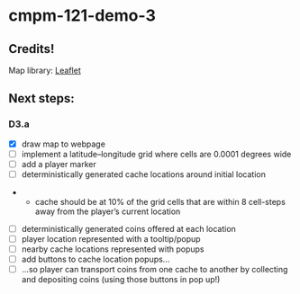 # cmpm-121-demo-3

## Credits!
Map library: [Leaflet](https://leafletjs.com/)

## Next steps:

### D3.a
- [x] draw map to webpage
- [ ] implement a latitude–longitude grid where cells are 0.0001 degrees wide
- [ ] add a player marker
- [ ] deterministically generated cache locations around initial location
- - cache should be at 10% of the grid cells that are within 8 cell-steps away from the player’s current location
- [ ] deterministically generated coins offered at each location
- [ ] player location represented with a tooltip/popup
- [ ] nearby cache locations represented with popups
- [ ] add buttons to cache location popups...
- [ ] ...so player can transport coins from one cache to another by collecting and depositing coins (using those buttons in pop up!)